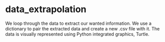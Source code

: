 # data_extrapolation
We loop through the data to extract our wanted information.
We use a dictionary to pair the extracted data and create a new .csv file with it.
The data is visually represented using Python integrated graphics, Turtle.
